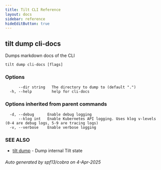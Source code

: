 ```yaml
---
title: Tilt CLI Reference
layout: docs
sidebar: reference
hideEditButton: true
---
```

## tilt dump cli-docs

Dumps markdown docs of the CLI

```
tilt dump cli-docs [flags]
```

### Options

```
      --dir string   The directory to dump to (default ".")
  -h, --help         help for cli-docs
```

### Options inherited from parent commands

```
  -d, --debug      Enable debug logging
      --klog int   Enable Kubernetes API logging. Uses klog v-levels (0-4 are debug logs, 5-9 are tracing logs)
  -v, --verbose    Enable verbose logging
```

### SEE ALSO

* [tilt dump](tilt_dump.html)	 - Dump internal Tilt state

###### Auto generated by spf13/cobra on 4-Apr-2025
